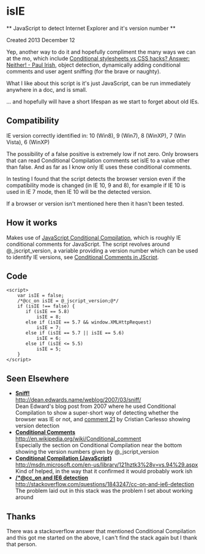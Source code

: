 isIE
====
** JavaScript to detect Internet Explorer and it's version number **

Created 2013 December 12

Yep, another way to do it and hopefully compliment the many ways we can at the mo, which include <a href="http://www.paulirish.com/2008/conditional-stylesheets-vs-css-hacks-answer-neither/">Conditional stylesheets vs CSS hacks? Answer: Neither! - Paul Irish</a>, object detection, dynamically adding conditional comments and user agent sniffing (for the brave or naughty).

What I like about this script is it's just JavaScript, can be run immediately anywhere in a doc, and is small.

... and hopefully will have a short lifespan as we start to forget about old IEs.


Compatibility
-------------

IE version correctly identified in: 10 (Win8), 9 (Win7), 8 (WinXP), 7 (Win Vista), 6 (WinXP)

The possibility of a false positive is extremely low if not zero. Only browsers that can read Conditional Compilation comments set isIE to a value other than false. And as far as I know only IE uses these conditional comments.

In testing I found that the script detects the browser version even if the compatibility mode is changed (in IE 10, 9 and 8), for example if IE 10 is used in IE 7 mode, then IE 10 will be the detected version.

If a browser or version isn't mentioned here then it hasn't been tested.


How it works
------------

Makes use of <a href="http://msdn.microsoft.com/en-us/library/121hztk3%28v=vs.94%29.aspx">JavaScript Conditional Compilation</a>, which is roughly IE conditional comments for JavaScript. The script revolves around @_jscript_version, a variable providing a version number which can be used to identify IE versions, see <a href="http://en.wikipedia.org/wiki/Conditional_comment#Conditional_comments_in_JScript">Conditional Comments in JScript</a>.


Code
----
```
<script>
    var isIE = false;
    /*@cc_on isIE = @_jscript_version;@*/
    if (isIE !== false) {
       if (isIE == 5.8)
           isIE = 8;
       else if (isIE == 5.7 && window.XMLHttpRequest)
           isIE = 7;
       else if (isIE == 5.7 || isIE == 5.6)
           isIE = 6;
       else if (isIE <= 5.5)
           isIE = 5;
    }
</script>
```

Seen Elsewhere
--------------

* <a href="http://dean.edwards.name/weblog/2007/03/sniff/"><strong>Sniff!</strong><br/>http://dean.edwards.name/weblog/2007/03/sniff/</a><br />Dean Edward's blog post from 2007 where he used Conditional Compilation to show a super-short way of detecting whether the browser was IE or not, and <a href="http://dean.edwards.name/weblog/2007/03/sniff/#comment83590">comment 21</a> by Cristian Carlesso showing version detection
* <a href="http://en.wikipedia.org/wiki/Conditional_comment#Conditional_comments_in_JScript"><strong>Conditional Comments</strong><br />http://en.wikipedia.org/wiki/Conditional_comment</a><br />Especially the section on Conditional Compilation near the bottom showing the version numbers given by @_jscript_version
* <a href="http://msdn.microsoft.com/en-us/library/121hztk3%28v=vs.94%29.aspx"><strong>Conditional Compilation (JavaScript)</strong><br />http://msdn.microsoft.com/en-us/library/121hztk3%28v=vs.94%29.aspx</a><br />Kind of helped, in the way that it confirmed it would probably work ish
* <a href="http://stackoverflow.com/questions/1843247/cc-on-and-ie6-detection"><strong>/*@cc_on and IE6 detection</strong><br />http://stackoverflow.com/questions/1843247/cc-on-and-ie6-detection</a><br />The problem laid out in this stack was the problem I set about working around


Thanks
------

There was a stackoverflow answer that mentioned Conditional Compilation and this got me started on the above, I can't find the stack again but I thank that person.


